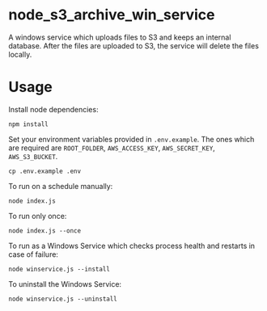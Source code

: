 # node_s3_archive_win_service
A windows service which uploads files to S3 and keeps an internal database. After the files are uploaded to S3, the service will delete the files locally.

# Usage

Install node dependencies:
```
npm install
```

Set your environment variables provided in `.env.example`. The ones which are required are `ROOT_FOLDER`, `AWS_ACCESS_KEY`, `AWS_SECRET_KEY`, `AWS_S3_BUCKET`. 
```
cp .env.example .env
```

To run on a schedule manually:
```
node index.js
```

To run only once:
```
node index.js --once
```

To run as a Windows Service which checks process health and restarts in case of failure:
```
node winservice.js --install
```

To uninstall the Windows Service:
```
node winservice.js --uninstall
```
